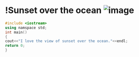 #  !Sunset over the ocean ![image](https://github.com/user-attachments/assets/6fb934ee-a0db-41d3-8cb9-71cbe8f0968e)
```cpp
#include <iostream>
using namspace std;
int main()
{
cout<<"I love the view of sunset over the ocean."<<endl;
return 0;
}
